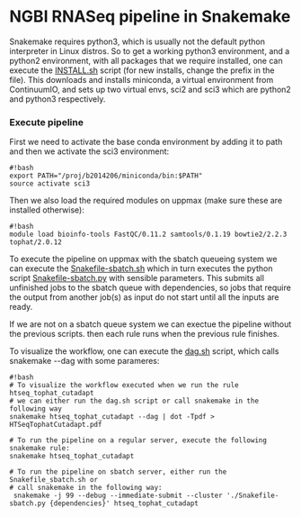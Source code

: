 # NGBI RNASeq pipeline in Snakemake #

Snakemake requires python3, which is usually not the default python interpreter  in Linux distros. So to get a working python3 environment, and a python2 environment, with all packages that we require installed, one can execute the [INSTALL.sh](https://bitbucket.org/binnisb/ngbi-rna-pipeline/src/master/INSTALL.sh) script (for new installs, change the prefix in the file). This downloads and installs miniconda, a virtual environment from ContinuumIO, and sets up two virtual envs, sci2 and sci3 which are python2 and python3 respectively. 

### Execute pipeline ###
First we need to activate the base conda environment by adding it to path and then we activate the sci3 environment:
```
#!bash
export PATH="/proj/b2014206/miniconda/bin:$PATH"
source activate sci3
```
Then we also load the required modules on uppmax (make sure these are installed otherwise):
```
#!bash
module load bioinfo-tools FastQC/0.11.2 samtools/0.1.19 bowtie2/2.2.3 tophat/2.0.12
```
To execute the pipeline on uppmax with the sbatch queueing system we can execute the [Snakefile-sbatch.sh](https://bitbucket.org/binnisb/ngbi-rna-pipeline/src/master/Snakefile-sbatch.sh) which in turn executes the python script [Snakefile-sbatch.py](https://bitbucket.org/binnisb/ngbi-rna-pipeline/src/master/Snakefile-sbatch.py) with sensible parameters. This submits all unfinished jobs to the sbatch queue with dependencies, so jobs that require the output from another job(s) as input do not start until all the inputs are ready.

If we are not on a sbatch queue system we can exectue the pipeline without the previous scripts. then each rule runs when the previous rule finishes.

To visualize the workflow, one can execute the [dag.sh](https://bitbucket.org/binnisb/ngbi-rna-pipeline/src/master/dag.sh) script, which calls snakemake --dag with some parameres:
```
#!bash
# To visualize the workflow executed when we run the rule htseq_tophat_cutadapt 
# we can either run the dag.sh script or call snakemake in the following way
snakemake htseq_tophat_cutadapt --dag | dot -Tpdf > HTSeqTophatCutadapt.pdf 

# To run the pipeline on a regular server, execute the following snakemake rule:
snakemake htseq_tophat_cutadapt

# To run the pipeline on sbatch server, either run the Snakefile_sbatch.sh or
# call snakemake in the following way:
 snakemake -j 99 --debug --immediate-submit --cluster './Snakefile-sbatch.py {dependencies}' htseq_tophat_cutadapt
```